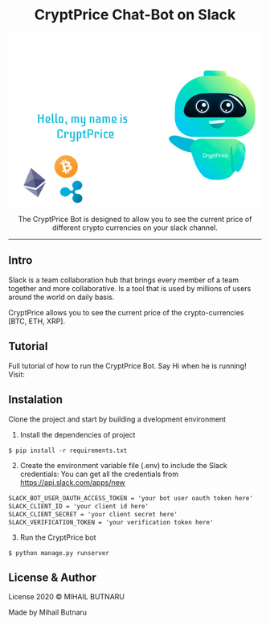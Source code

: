 <div align="center">
<h1> CryptPrice Chat-Bot on Slack</h1>

![CryptPrce Chat Bot](https://github.com/MihailButnaru/cryptprice/blob/develop/images/cryptprice_bot.png)

<p1>The CryptPrice Bot is designed to allow you to see the current price
of different crypto currencies on your slack channel.</p1>
</div>
<hr/>


## Intro
Slack is a team collaboration hub that brings every member of a team
together and more collaborative. Is a tool that is used by millions of
users around the world on daily basis.

CryptPrice allows you to see the current price of the crypto-currencies [BTC, ETH, XRP].

## Tutorial
Full tutorial of how to run the CryptPrice Bot. Say Hi when he is running!
Visit: 


## Instalation
Clone the project and start by building a dvelopment environment
1. Install the dependencies of project
```
$ pip install -r requirements.txt
```
2. Create the environment variable file (.env) to include
the Slack credentials:
You can get all the credentials from https://api.slack.com/apps/new
```
SLACK_BOT_USER_OAUTH_ACCESS_TOKEN = 'your bot user oauth token here'
SLACK_CLIENT_ID = 'your client id here'
SLACK_CLIENT_SECRET = 'your client secret here'
SLACK_VERIFICATION_TOKEN = 'your verification token here'
```
3. Run the CryptPrice bot
```
$ python manage.py runserver
```

## License & Author
License 2020 © MIHAIL BUTNARU

Made by Mihail Butnaru
